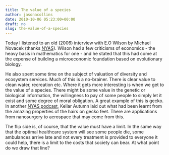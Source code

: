 ```yaml
---
title: The value of a species
author: jasonacollins
date: 2010-10-06 05:23:00+00:00
draft: no
slug: the-value-of-a-species
---
```


Today I listened to an old (2006) interview with E.O Wilson by Michael Novacek (thanks [NYAS](http://www.nyas.org/Publications/Media/PodcastDetail.aspx?cid=62b7947b-c3aa-4f18-beb9-957b96b8a9ab)). Wilson had a few criticisms of economics - the heavy basis in mathematics for one - and he stated that this had come at the expense of building a microeconomic foundation based on evolutionary biology.

He also spent some time on the subject of valuation of diversity and ecosystem services. Much of this is a no-brainer. There is clear value to clean water, recreation etc. Where it gets more interesting is when we get to the value of a species. There might be some value in the genetic or biological information, the willingness to pay of some people to simply let it exist and some degree of moral obligation. A great example of this is gecko. In another [NYAS podcast](http://www.nyas.org/Publications/Media/PodcastDetail.aspx?cid=5211aa78-8b35-4c5e-9151-2eb579c8b44f), Kellar Autumn laid out what had been learnt from the amazing properties of the hairs on gecko feet. There are applications from nanosurgery to aerospace that may come from this.

The flip side is, of course, that the value must have a limit. In the same way that the optimal healthcare system will see some people die, some ambulances arrive late and not every treatment is provided to everyone it could help, there is a limit to the costs that society can bear. At what point do we draw that line?
